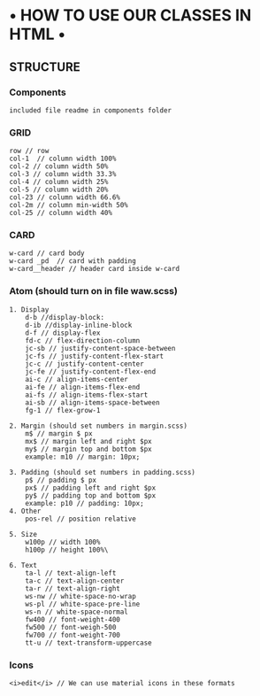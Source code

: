 # • HOW TO USE OUR CLASSES IN HTML •

## STRUCTURE
### Components
	included file readme in components folder

### GRID
	row // row
	col-1  // column width 100%
	col-2 // column width 50%
	col-3 // column width 33.3%
	col-4 // column width 25%
	col-5 // column width 20%
	col-23 // column width 66.6%
	col-2m // column min-width 50%
	col-25 // column width 40%

### CARD
	w-card // card body
	w-card _pd  // card with padding
	w-card__header // header card inside w-card

### Atom (should turn on in file waw.scss)
	1. Display
		d-b //display-block:
		d-ib //display-inline-block
		d-f // display-flex
		fd-c // flex-direction-column
		jc-sb // justify-content-space-between
		jc-fs // justify-content-flex-start
		jc-c // justify-content-center
		jc-fe // justify-content-flex-end
		ai-c // align-items-center
		ai-fe // align-items-flex-end
		ai-fs // align-items-flex-start
		ai-sb // align-items-space-between
		fg-1 // flex-grow-1

	2. Margin (should set numbers in margin.scss)
		m$ // margin $ px
		mx$ // margin left and right $px
		my$ // margin top and bottom $px
		example: m10 // margin: 10px;

	3. Padding (should set numbers in padding.scss)
		p$ // padding $ px
		px$ // padding left and right $px
		py$ // padding top and bottom $px
		example: p10 // padding: 10px;
	4. Other
		pos-rel // position relative

	5. Size
		w100p // width 100%
		h100p // height 100%\

	6. Text
		ta-l // text-align-left
		ta-c // text-align-center
		ta-r // text-align-right
		ws-nw // white-space-no-wrap
		ws-pl // white-space-pre-line
		ws-n // white-space-normal
		fw400 // font-weight-400
		fw500 // font-weigh-500
		fw700 // font-weight-700
		tt-u // text-transform-uppercase
### Icons
	<i>edit</i> // We can use material icons in these formats
